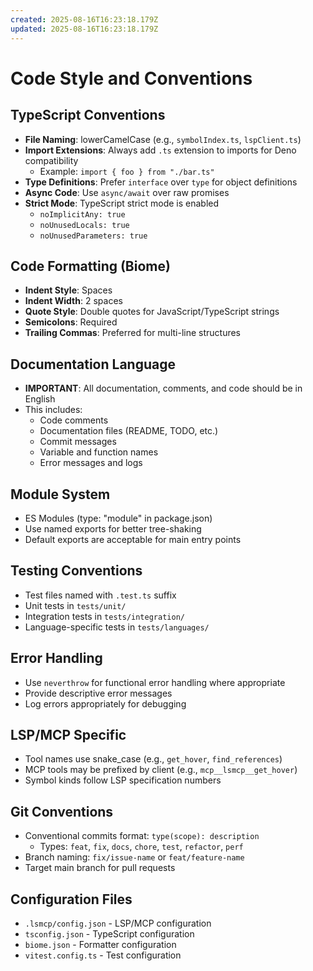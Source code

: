```yaml
---
created: 2025-08-16T16:23:18.179Z
updated: 2025-08-16T16:23:18.179Z
---
```


# Code Style and Conventions

## TypeScript Conventions
- **File Naming**: lowerCamelCase (e.g., `symbolIndex.ts`, `lspClient.ts`)
- **Import Extensions**: Always add `.ts` extension to imports for Deno compatibility
  - Example: `import { foo } from "./bar.ts"`
- **Type Definitions**: Prefer `interface` over `type` for object definitions
- **Async Code**: Use `async/await` over raw promises
- **Strict Mode**: TypeScript strict mode is enabled
  - `noImplicitAny: true`
  - `noUnusedLocals: true`
  - `noUnusedParameters: true`

## Code Formatting (Biome)
- **Indent Style**: Spaces
- **Indent Width**: 2 spaces
- **Quote Style**: Double quotes for JavaScript/TypeScript strings
- **Semicolons**: Required
- **Trailing Commas**: Preferred for multi-line structures

## Documentation Language
- **IMPORTANT**: All documentation, comments, and code should be in English
- This includes:
  - Code comments
  - Documentation files (README, TODO, etc.)
  - Commit messages
  - Variable and function names
  - Error messages and logs

## Module System
- ES Modules (type: "module" in package.json)
- Use named exports for better tree-shaking
- Default exports are acceptable for main entry points

## Testing Conventions
- Test files named with `.test.ts` suffix
- Unit tests in `tests/unit/`
- Integration tests in `tests/integration/`
- Language-specific tests in `tests/languages/`

## Error Handling
- Use `neverthrow` for functional error handling where appropriate
- Provide descriptive error messages
- Log errors appropriately for debugging

## LSP/MCP Specific
- Tool names use snake_case (e.g., `get_hover`, `find_references`)
- MCP tools may be prefixed by client (e.g., `mcp__lsmcp__get_hover`)
- Symbol kinds follow LSP specification numbers

## Git Conventions
- Conventional commits format: `type(scope): description`
  - Types: `feat`, `fix`, `docs`, `chore`, `test`, `refactor`, `perf`
- Branch naming: `fix/issue-name` or `feat/feature-name`
- Target main branch for pull requests

## Configuration Files
- `.lsmcp/config.json` - LSP/MCP configuration
- `tsconfig.json` - TypeScript configuration
- `biome.json` - Formatter configuration
- `vitest.config.ts` - Test configuration
